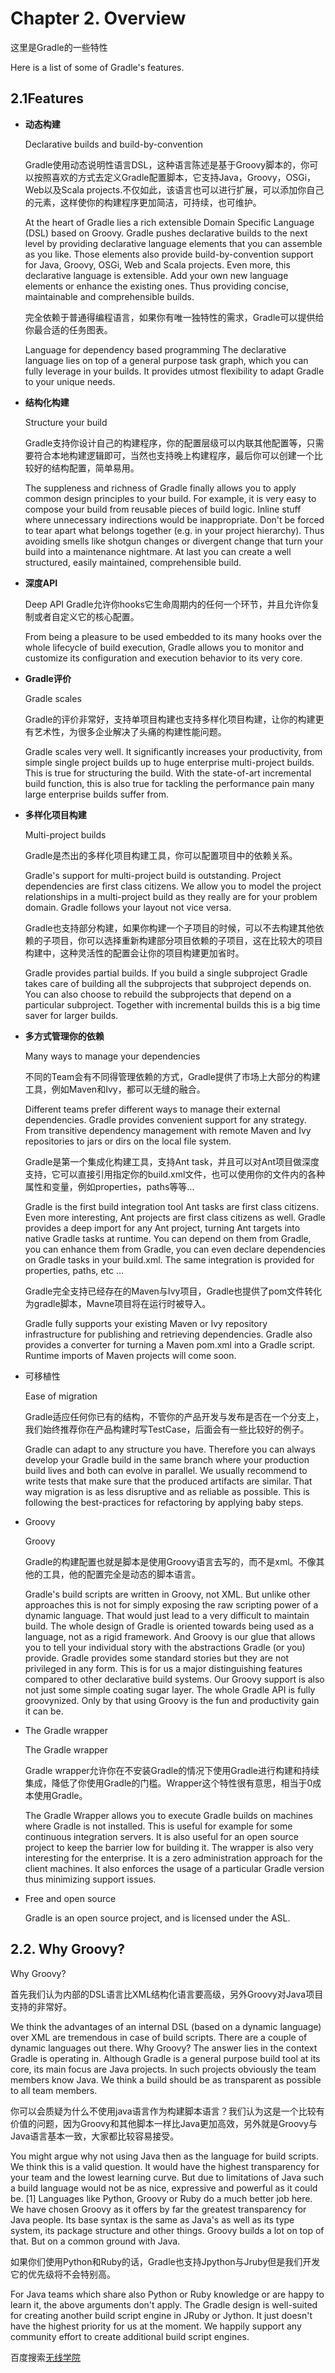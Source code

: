# Chapter 2. Overview
这里是Gradle的一些特性

Here is a list of some of Gradle's features.

## **2.1Features**


* **动态构建**

    Declarative builds and build-by-convention
    
    Gradle使用动态说明性语言DSL，这种语言陈述是基于Groovy脚本的，你可以按照喜欢的方式去定义Gradle配置脚本，它支持Java，Groovy，OSGi，Web以及Scala projects.不仅如此，该语言也可以进行扩展，可以添加你自己的元素，这样使你的构建程序更加简洁，可持续，也可维护。

    At the heart of Gradle lies a rich extensible Domain Specific Language (DSL) based on Groovy. Gradle pushes declarative builds to the next level by providing declarative language elements that you can assemble as you like. Those elements also provide build-by-convention support for Java, Groovy, OSGi, Web and Scala projects. Even more, this declarative language is extensible. Add your own new language elements or enhance the existing ones. Thus providing concise, maintainable and comprehensible builds.

    完全依赖于普通得编程语言，如果你有唯一独特性的需求，Gradle可以提供给你最合适的任务图表。

    Language for dependency based programming
The declarative language lies on top of a general purpose task graph, which you can fully leverage in your builds. It provides utmost flexibility to adapt Gradle to your unique needs.

* **结构化构建**

    Structure your build
    
    Gradle支持你设计自己的构建程序，你的配置层级可以内联其他配置等，只需要符合本地构建逻辑即可，当然也支持晚上构建程序，最后你可以创建一个比较好的结构配置，简单易用。

    The suppleness and richness of Gradle finally allows you to apply common design principles to your build. For example, it is very easy to compose your build from reusable pieces of build logic. Inline stuff where unnecessary indirections would be inappropriate. Don't be forced to tear apart what belongs together (e.g. in your project hierarchy). Thus avoiding smells like shotgun changes or divergent change that turn your build into a maintenance nightmare. At last you can create a well structured, easily maintained, comprehensible build.

* **深度API**

    Deep API
    Gradle允许你hooks它生命周期内的任何一个环节，并且允许你复制或者自定义它的核心配置。

    From being a pleasure to be used embedded to its many hooks over the whole lifecycle of build execution, Gradle allows you to monitor and customize its configuration and execution behavior to its very core.

* **Gradle评价**

    Gradle scales
    
    Gradle的评价非常好，支持单项目构建也支持多样化项目构建，让你的构建更有艺术性，为很多企业解决了头痛的构建性能问题。
    
    Gradle scales very well. It significantly increases your productivity, from simple single project builds up to huge enterprise multi-project builds. This is true for structuring the build. With the state-of-art incremental build function, this is also true for tackling the performance pain many large enterprise builds suffer from.

* **多样化项目构建**

    Multi-project builds
    
    Gradle是杰出的多样化项目构建工具，你可以配置项目中的依赖关系。
    
    Gradle's support for multi-project build is outstanding. Project dependencies are first class citizens. We allow you to model the project relationships in a multi-project build as they really are for your problem domain. Gradle follows your layout not vice versa.

    Gradle也支持部分构建，如果你构建一个子项目的时候，可以不去构建其他依赖的子项目，你可以选择重新构建部分项目依赖的子项目，这在比较大的项目构建中，这种灵活性的配置会让你的项目构建更加省时。
    
    Gradle provides partial builds. If you build a single subproject Gradle takes care of building all the subprojects that subproject depends on. You can also choose to rebuild the subprojects that depend on a particular subproject. Together with incremental builds this is a big time saver for larger builds.

* **多方式管理你的依赖**

    Many ways to manage your dependencies

    不同的Team会有不同得管理依赖的方式，Gradle提供了市场上大部分的构建工具，例如Maven和Ivy，都可以无缝的融合。

    Different teams prefer different ways to manage their external dependencies. Gradle provides convenient support for any strategy. From transitive dependency management with remote Maven and Ivy repositories to jars or dirs on the local file system.

    Gradle是第一个集成化构建工具，支持Ant task，并且可以对Ant项目做深度支持，它可以直接引用指定你的build.xml文件，也可以使用你的文件内的各种属性和变量，例如properties，paths等等...
    
    Gradle is the first build integration tool
Ant tasks are first class citizens. Even more interesting, Ant projects are first class citizens as well. Gradle provides a deep import for any Ant project, turning Ant targets into native Gradle tasks at runtime. You can depend on them from Gradle, you can enhance them from Gradle, you can even declare dependencies on Gradle tasks in your build.xml. The same integration is provided for properties, paths, etc ...

    Gradle完全支持已经存在的Maven与Ivy项目，Gradle也提供了pom文件转化为gradle脚本，Mavne项目将在运行时被导入。

    Gradle fully supports your existing Maven or Ivy repository infrastructure for publishing and retrieving dependencies. Gradle also provides a converter for turning a Maven pom.xml into a Gradle script. Runtime imports of Maven projects will come soon.

* 可移植性

    Ease of migration
    
    Gradle适应任何你已有的结构，不管你的产品开发与发布是否在一个分支上，我们始终推荐你在产品构建时写TestCase，后面会有一些比较好的例子。
    
    Gradle can adapt to any structure you have. Therefore you can always develop your Gradle build in the same branch where your production build lives and both can evolve in parallel. We usually recommend to write tests that make sure that the produced artifacts are similar. That way migration is as less disruptive and as reliable as possible. This is following the best-practices for refactoring by applying baby steps.

* Groovy

    Groovy
    
    Gradle的构建配置也就是脚本是使用Groovy语言去写的，而不是xml。不像其他的工具，他的配置完全是动态的脚本语言。
    
    Gradle's build scripts are written in Groovy, not XML. But unlike other approaches this is not for simply exposing the raw scripting power of a dynamic language. That would just lead to a very difficult to maintain build. The whole design of Gradle is oriented towards being used as a language, not as a rigid framework. And Groovy is our glue that allows you to tell your individual story with the abstractions Gradle (or you) provide. Gradle provides some standard stories but they are not privileged in any form. This is for us a major distinguishing features compared to other declarative build systems. Our Groovy support is also not just some simple coating sugar layer. The whole Gradle API is fully groovynized. Only by that using Groovy is the fun and productivity gain it can be.

* The Gradle wrapper

    The Gradle wrapper
    
    Gradle wrapper允许你在不安装Gradle的情况下使用Gradle进行构建和持续集成，降低了你使用Gradle的门槛。Wrapper这个特性很有意思，相当于0成本使用Gradle。
    
    The Gradle Wrapper allows you to execute Gradle builds on machines where Gradle is not installed. This is useful for example for some continuous integration servers. It is also useful for an open source project to keep the barrier low for building it. The wrapper is also very interesting for the enterprise. It is a zero administration approach for the client machines. It also enforces the usage of a particular Gradle version thus minimizing support issues.

* Free and open source

    Gradle is an open source project, and is licensed under the ASL.

## **2.2. Why Groovy?**

Why Groovy?

首先我们认为内部的DSL语言比XML结构化语言要高级，另外Groovy对Java项目支持的非常好。

We think the advantages of an internal DSL (based on a dynamic language) over XML are tremendous in case of build scripts. There are a couple of dynamic languages out there. Why Groovy? The answer lies in the context Gradle is operating in. Although Gradle is a general purpose build tool at its core, its main focus are Java projects. In such projects obviously the team members know Java. We think a build should be as transparent as possible to all team members.

你可以会质疑为什么不使用java语言作为构建脚本语言？我们认为这是一个比较有价值的问题，因为Groovy和其他脚本一样比Java更加高效，另外就是Groovy与Java语言基本一致，大家都比较容易接受。

You might argue why not using Java then as the language for build scripts. We think this is a valid question. It would have the highest transparency for your team and the lowest learning curve. But due to limitations of Java such a build language would not be as nice, expressive and powerful as it could be. [1] Languages like Python, Groovy or Ruby do a much better job here. We have chosen Groovy as it offers by far the greatest transparency for Java people. Its base syntax is the same as Java's as well as its type system, its package structure and other things. Groovy builds a lot on top of that. But on a common ground with Java.

如果你们使用Python和Ruby的话，Gradle也支持Jpython与Jruby但是我们开发它的优先级将不会特别高。

For Java teams which share also Python or Ruby knowledge or are happy to learn it, the above arguments don't apply. The Gradle design is well-suited for creating another build script engine in JRuby or Jython. It just doesn't have the highest priority for us at the moment. We happily support any community effort to create additional build script engines.

百度搜索[无线学院](http://wirelesscollege.cn)
